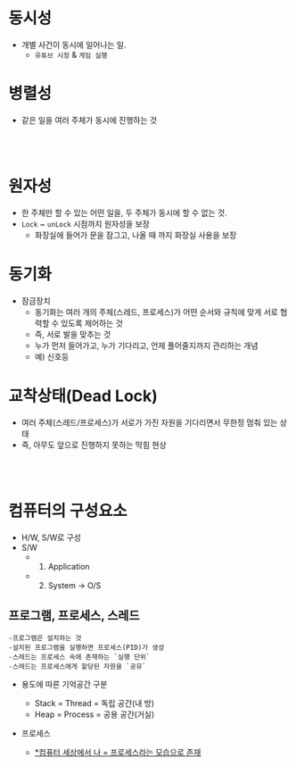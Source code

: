 # 동시성

- 개별 사건이 동시에 일어나는 일.
    - `유튜브 시청` & `게임 실행`

# 병렬성

- 같은 일을 여러 주체가 동시에 진행하는 것

<br>
<br>

# 원자성

- 한 주체만 할 수 있는 어떤 일을, 두 주체가 동시에 할 수 없는 것.
- `Lock` ~ `unLock` 시점까지 원자성을 보장
    - 화장실에 들어가 문을 잠그고, 나올 때 까지 화장실 사용을 보장


# 동기화

- 잠금장치
    - 동기화는 여러 개의 주체(스레드, 프로세스)가 어떤 순서와 규칙에 맞게 서로 협력할 수 있도록 제어하는 것
    - 즉, 서로 발을 맞추는 것
    - 누가 먼저 들어가고, 누가 기다리고, 언제 풀어줄지까지 관리하는 개념
    - 예) 신호등

# 교착상태(Dead Lock)

- 여러 주체(스레드/프로세스)가 서로가 가진 자원을 기다리면서 무한정 멈춰 있는 상태
- 즉, 아무도 앞으로 진행하지 못하는 막힘 현상

<br>
<br>

# 컴퓨터의 구성요소
- H/W, S/W로 구성
- S/W
    - 1. Application
    - 2. System -> O/S

## 프로그램, 프로세스, 스레드

    -프로그램은 설치하는 것
    -설치된 프로그램을 실행하면 프로세스(PID)가 생성
    -스레드는 프로세스 속에 존재하는 `실행 단위`
    -스레드는 프로세스에게 할당된 자원을 `공유`

- 용도에 따른 기억공간 구분

    - Stack = Thread = 독립 공간(내 방)
    - Heap = Process = 공용 공간(거실)

- 프로세스
    - <u>*컴퓨터 세상에서 나 = 프로세스라는 모습으로 존재</u>

    